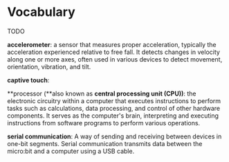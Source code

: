# Vocabulary

TODO

**accelerometer**: a sensor that measures proper acceleration, typically the acceleration experienced relative to free fall. It detects changes in velocity along one or more axes, often used in various devices to detect movement, orientation, vibration, and tilt.

**captive touch**:

**processor (**also known as **central processing unit (CPU))**: the electronic circuitry within a computer that executes instructions to perform tasks such as calculations, data processing, and control of other hardware components. It serves as the computer's brain, interpreting and executing instructions from software programs to perform various operations.

**serial communication**: A way of sending and receiving between devices in one-bit segments.  Serial communication transmits data between the micro:bit and a computer using a USB cable. 

